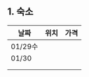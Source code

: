 ## 1. 숙소

| 날짜     | 위치  | 가격  |
| ------ | --- | --- |
| 01/29수 |     |     |
| 01/30  |     |     |
|        |     |     |
|        |     |     |
